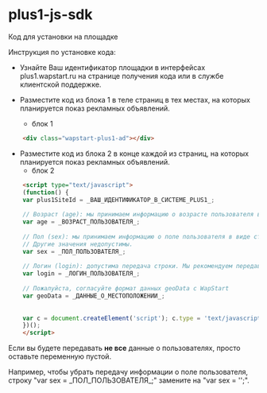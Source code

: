 plus1-js-sdk
============


Код для установки на площадке

Инструкция по установке кода:
 * Узнайте Ваш идентификатор площадки в интерфейсах plus1.wapstart.ru на странице получения кода или в службе клиентской поддержке.
 * Разместите код из блока 1 в теле страниц в тех местах, на которых планируется показ рекламных объявлений.

   * блок 1

```html
    <div class="wapstart-plus1-ad"></div>
```

 * Разместите код из блока 2 в конце каждой из страниц, на которых планируется показ рекламных объявлений.
   * блок 2

```html
    <script type="text/javascript">
    (function() {
    var plus1SiteId = _ВАШ_ИДЕНТИФИКАТОР_В_СИСТЕМЕ_PLUS1_;
    
    // Возраст (age): мы принимаем информацию о возрасте пользователя в виде целого числа (число полных лет).
    var age = _ВОЗРАСТ_ПОЛЬЗОВАТЕЛЯ_;
    
    // Пол (sex): мы принимаем информацию о поле пользователя в виде строки „man“ или „woman“. 
    // Другие значения недопустимы.
    var sex = _ПОЛ_ПОЛЬЗОВАТЕЛЯ_; 
    
    // Логин (login): допустима передача строки. Мы рекомендуем передавать не сам логин, а его хеш. Например sha1($login).
    var login = _ЛОГИН_ПОЛЬЗОВАТЕЛЯ_; 
    
    // Пожалуйста, согласуйте формат данных geoData с WapStart
    var geoData = _ДАННЫЕ_О_МЕСТОПОЛОЖЕНИИ_;
    
    
    var c = document.createElement('script'); c.type = 'text/javascript'; c.async = true; c.src = 'http://ro.plus1.wapstart.ru/?area=getJsCode&id=' + plus1SiteId + '&age=' + age + '&sex=' + sex + '&login=' + login + '&location=' + geoData + '&encoding=1'; var s = document.getElementsByTagName('script')[0]; s.parentNode.insertBefore(c, s);
    })();
    </script>
```

Если вы будете передавать **не все** данные о пользователях, просто оставьте переменную пустой.

Например, чтобы убрать передачу информации о поле пользователя, строку "var sex = \_ПОЛ\_ПОЛЬЗОВАТЕЛЯ\_;" замените на "var sex = '';".
